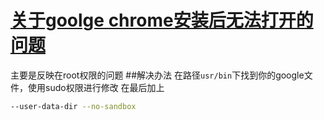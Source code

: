 # [关于goolge chrome安装后无法打开的问题](https://github.com/shu1ong/gitblog/issues/27)

主要是反映在root权限的问题
##解决办法
在路径`usr/bin`下找到你的google文件，使用sudo权限进行修改
在最后加上
```bash
--user-data-dir --no-sandbox
```